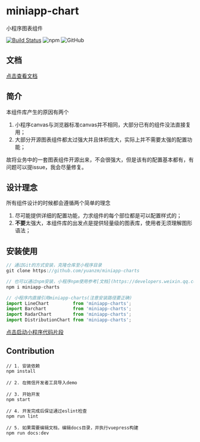 # miniapp-chart
小程序图表组件

[![Build Status](https://travis-ci.com/yuanzm/miniapp-charts.svg?branch=master)](https://travis-ci.com/yuanzm/miniapp-charts)
![npm](https://img.shields.io/npm/v/miniapp-charts)
![GitHub](https://img.shields.io/github/license/yuanzm/miniapp-charts)

## 文档
[点击查看文档](https://yuanzm.github.io/miniapp-charts/)

## 简介

本组件库产生的原因有两个

1. 小程序canvas与浏览器标准canvas并不相同，大部分已有的组件没法直接复用；
2. 大部分开源图表组件都太过强大并且体积庞大，实际上并不需要太强的配置功能；

故将业务中的一套图表组件开源出来，不会很强大，但是该有的配置基本都有，有问题可以提issue，我会尽量修复。

## 设计理念

所有组件设计的时候都会遵循两个简单的理念

1. 尽可能提供详细的配置功能，力求组件的每个部位都是可以配置样式的；
2. **不要**太强大，本组件库的出发点是提供轻量级的图表库，使用者无须理解图形语法；

## 安装使用

``` js
// 通过Git的方式安装，克隆仓库至小程序目录
git clone https://github.com/yuanzm/miniapp-charts

// 也可以通过npm安装，小程序npm使用参考[文档](https://developers.weixin.qq.com/miniprogram/dev/devtools/npm.html)
npm i miniapp-charts

// 小程序内直接引用miniapp-charts(注意安装路径要正确)
import LineChart         from 'miniapp-charts';
import Barchart          from 'miniapp-charts';
import RadarChart        from 'miniapp-charts';
import DistributionChart from 'miniapp-charts';
```

[点击启动小程序代码片段](https://developers.weixin.qq.com/s/Rb0JWWmo7led)

## Contribution
```
// 1. 安装依赖
npm install

// 2. 在微信开发者工具导入demo

// 3. 开始开发
npm start

// 4. 开发完成后保证通过eslint检查
npm run lint

// 5. 如果需要编辑文档，编辑docs目录，并执行vuepress构建
npm run docs:dev
```
